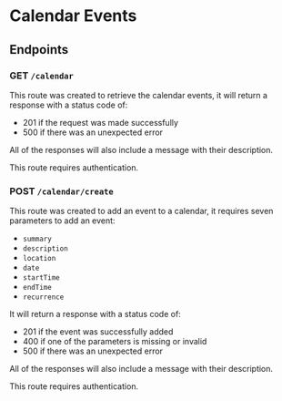 # Calendar Events

## Endpoints

### GET `/calendar`

This route was created to retrieve the calendar events, it will return a response with a status code of:
- 201 if the request was made successfully
- 500 if there was an unexpected error

All of the responses will also include a message with their description.

This route requires authentication.

### POST `/calendar/create`

This route was created to add an event to a calendar, it requires seven parameters to add an event:
- `summary`
- `description`
- `location`
- `date`
- `startTime`
- `endTime`
- `recurrence`

It will return a response with a status code of:
- 201 if the event was successfully added
- 400 if one of the parameters is missing or invalid
- 500 if there was an unexpected error

All of the responses will also include a message with their description.

This route requires authentication.
